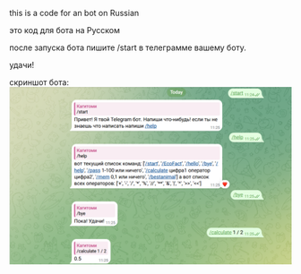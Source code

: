 this is a code for an bot on Russian

это код для бота на Русском

после запуска бота пишите /start в телеграмме вашему боту. 

удачи!

скриншот бота:
![Alt Text](https://github.com/luchshij-Username/Telebot/blob/main/Screenshot%202025-08-20%20112704.png)
